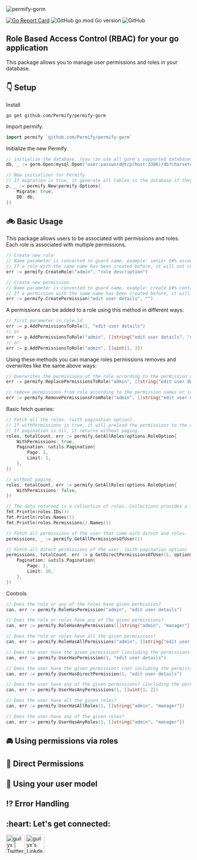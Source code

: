 
![permify-gorm](https://user-images.githubusercontent.com/39353278/157410086-42e02752-d5a9-4c64-bdc3-d3a203a247d7.png)

[![Go Report Card](https://goreportcard.com/badge/github.com/Permify/permify-gorm)](https://goreportcard.com/report/github.com/Permify/permify-gorm)
![GitHub go.mod Go version](https://img.shields.io/github/go-mod/go-version/Permify/permify-gorm)
![GitHub](https://img.shields.io/github/license/Permify/permify-gorm)

## Role Based Access Control (RBAC) for your go application

This package allows you to manage user permissions and roles in your database.


## 👇 Setup

Install

```shell
go get github.com/Permify/permify-gorm
```

Import permify.

```go
import permify `github.com/Permify/permify-gorm`
```

Initialize the new Permify.

```go
// initialize the database. (you can use all gorm's supported databases)
db, _ := gorm.Open(mysql.Open("user:password@tcp(host:3306)/db?charset=utf8&parseTime=True&loc=Local"), &gorm.Config{})

// New initializer for Permify
// If migration is true, it generate all tables in the database if they don't exist.
p, _ := permify.New(permify.Options{
	Migrate: true,
	DB: db,
})
```


## 🚲 Basic Usage

This package allows users to be associated with permissions and roles. Each role is associated with multiple permissions.

```go
// Create new role
// Name parameter is converted to guard name. example: senior $#% associate -> senior-associate.
// If a role with the same name has been created before, it will not create it again. (FirstOrCreate)
err := permify.CreateRole("admin", "role description")

// Create new permission
// Name parameter is converted to guard name. example: create $#% contact -> create-contact.
// If a permission with the same name has been created before, it will not create it again. (FirstOrCreate)
err := permify.CreatePermission("edit user details", "")
```

A permissions can be added to a role using this method in different ways:

```go
// first parameter is role id
err := p.AddPermissionsToRole(1, "edit user details")
// or
err := p.AddPermissionsToRole("admin", []string{"edit user details", "create contact"})
// or
err := p.AddPermissionsToRole("admin", []uint{1, 3})
```

Using these methods you can manage roles permissions removes and overwrites like the same above ways:

```go
// Overwrites the permissions of the role according to the permission names or ids.
err := permify.ReplacePermissionsToRole("admin", []string{"edit user details", "create contact"})

// remove permissions from role according to the permission names or ids.
err := permify.RemovePermissionsFromRole("admin", []string{"edit user details"})
```

Basic fetch queries:

```go
// Fetch all the roles. (with pagination option).
// If withPermissions is true, it will preload the permissions to the role.
// If pagination is nil, it returns without paging.
roles, totalCount, err := permify.GetAllRoles(options.RoleOption{
	WithPermissions: true,
	Pagination: &utils.Pagination{
		Page: 1,
		Limit: 1,
	},
})

// without paging.
roles, totalCount, err := permify.GetAllRoles(options.RoleOption{
    WithPermissions: false,
})

// The data returned is a collection of roles. Collections provides a fluent convenient wrapper for working with arrays of data.
fmt.Println(roles.IDs())
fmt.Println(roles.Names())
fmt.Println(roles.Permissions().Names())

// Fetch all permissions of the user that come with direct and roles.
permissions, _ := permify.GetAllPermissionsOfUser(1)

// Fetch all direct permissions of the user. (with pagination option)
permissions, totalCount, err := p.GetDirectPermissionsOfUser(1, options.PermissionOption{
    Pagination: &utils.Pagination{
        Page: 1,
        Limit: 10,
    },
})
```

Controls

```go
// Does the role or any of the roles have given permission?
can, err := permify.RoleHasPermission("admin", "edit user details")

// Does the role or roles have any of the given permissions?
can, err := permify.RoleHasAnyPermissions([]string{"admin", "manager"}, []string{"edit user details", "create contact"})

// Does the role or roles have all the given permissions?
can, err := permify.RoleHasAllPermissions("admin", []string{"edit user details", "create contact"})

// Does the user have the given permission? (including the permissions of the roles)
can, err := permify.UserHasPermission(1, "edit user details")

// Does the user have the given permission? (not including the permissions of the roles)
can, err := permify.UserHasDirectPermission(1, "edit user details")

// Does the user have any of the given permissions? (including the permissions of the roles)
can, err := permify.UserHasAnyPermissions(1, []uint{1, 2})

// Does the user have all the given roles?
can, err := permify.UserHasAllRoles(1, []string{"admin", "manager"})

// Does the user have any of the given roles?
can, err := permify.UserHasAnyRoles(1, []string{"admin", "manager"})
```


## 🚘 Using permissions via roles





## 🚤 Direct Permissions





## 🚀 Using your user model





## ⁉️ Error Handling



<h2 align="left">:heart: Let's get connected:</h2>

<p align="left">
<a href="https://twitter.com/GetPermify">
  <img alt="guilyx | Twitter" width="50px" src="https://user-images.githubusercontent.com/43545812/144034996-602b144a-16e1-41cc-99e7-c6040b20dcaf.png"/>
</a>
<a href="https://www.linkedin.com/company/permifyco">
  <img alt="guilyx's LinkdeIN" width="50px" src="https://user-images.githubusercontent.com/43545812/144035037-0f415fc7-9f96-4517-a370-ccc6e78a714b.png" />
</a>
</p>


[comment]: <> (![permify-gorm-draw-sql]&#40;https://user-images.githubusercontent.com/39353278/157461050-0a146e7c-9ba7-4956-90a9-4720190a2c82.png&#41;)
